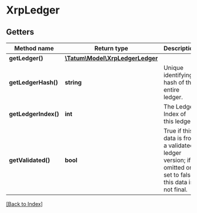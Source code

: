 # XrpLedger

## Getters

Method name | Return type | Description | Notes
------------ | ------------- | ------------- | -------------
**getLedger()** | [**\Tatum\Model\XrpLedgerLedger**](XrpLedgerLedger.md) |  | [optional]
**getLedgerHash()** | **string** | Unique identifying hash of the entire ledger. | [optional]
**getLedgerIndex()** | **int** | The Ledger Index of this ledger. | [optional]
**getValidated()** | **bool** | True if this data is from a validated ledger version; if omitted or set to false, this data is not final. | [optional]

[[Back to Index]](../index.md)
